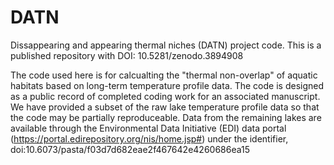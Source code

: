 # DATN

Dissappearing and appearing thermal niches (DATN) project code. This is a published repository with DOI: 10.5281/zenodo.3894908

The code used here is for calcualting the "thermal non-overlap" of aquatic habitats based on long-term temperature profile data. The code is designed as a public record of completed coding work for an associated manuscript. We have provided a subset of the raw lake temperature profile data so that the code may be partially reproduceable. Data from the remaining lakes are available through the Environmental Data Initiative (EDI) data portal (https://portal.edirepository.org/nis/home.jsp#) under the identifier, doi:10.6073/pasta/f03d7d682eae2f467642e4260686ea15
